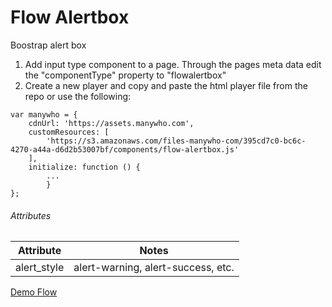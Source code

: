 # Flow Alertbox
Boostrap alert box

1. Add input type component to a page. Through the pages meta data edit the "componentType" property to "flowalertbox"
2. Create a new player and copy and paste the html player file from the repo or use the following:

```
var manywho = {
    cdnUrl: 'https://assets.manywho.com',
    customResources: [
        'https://s3.amazonaws.com/files-manywho-com/395cd7c0-bc6c-4270-a44a-d6d2b53007bf/components/flow-alertbox.js'
    ],
    initialize: function () {
		...
		}
};
```


###### Attributes

| Attribute     	| Notes         |
| ------------- 	|:-------------:|
| alert_style       | alert-warning, alert-success, etc. |


[Demo Flow](https://flow.manywho.com/395cd7c0-bc6c-4270-a44a-d6d2b53007bf/play/alertbox/?flow-id=3954dae8-beb7-4351-a6b5-1e2da3bffbf0)
